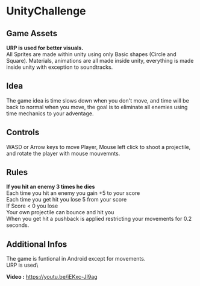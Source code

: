 # UnityChallenge


## Game Assets
**URP is used for better visuals.**\
All Sprites are made within unity using only Basic shapes (Circle and Square). Materials, animations are all made inside unity, everything is made inside unity with exception to soundtracks.


## Idea
The game idea is time slows down when you don't move, and time will be back to normal when you move, the goal is to eliminate all enemies using time mechanics to your adventage.


## Controls
WASD or Arrow keys to move Player, Mouse left click to shoot a projectile, and rotate the player with mouse mouvemnts.


## Rules
**If you hit an enemy 3 times he dies**\
Each time you hit an enemy you gain +5 to your score\
Each time you get hit you lose 5 from your score\
If Score < 0 you lose\
Your own projectile can bounce and hit you\
When you get hit a pushback is applied restricting your movements for 0.2 seconds.


## Additional Infos
The game is funtional in Android except for movements.\
URP is used\

**Video :** https://youtu.be/iEKxc-JI9ag

